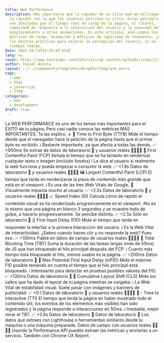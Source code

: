 ```yaml
---
title: Web Performance
description: Más importante que la rapidez de su sitio web en milisegundos, es
  la rapidez con la que los usuarios perciben su sitio. Estas percepciones se
  ven afectadas por el tiempo real de carga de la página, el ralentí, la
  capacidad de respuesta a la interacción del usuario y la suavidad del
  desplazamiento y otras animaciones. En este artículo, analizamos las diversas
  métricas de carga, animación y métricas de capacidad de respuesta, junto con
  las mejores prácticas para mejorar la percepción del usuario, si no los
  tiempos reales.
date: 2022-10-13T12:33:43.553Z
lang: es
cover: https://www.hostinger.com/tutorials/wp-content/uploads/sites/2/2019/04/website-speed-test-1.jpg
author: Yuniel Acosta
layout: ../../components/templates/BlogPostTemplate.astro
tags:
  - web
  - html
  - javascript
  - TTFB
categories:
  - web
  - development
draft: true
---
```

La WEB PERFORMANCE es uno de los temas más importantes para el ÉXITO de tu página. Pero casi nadie conoce las métricas MÁS IMPORTANTES. Te las explico. ↓ 📡 Time to First Byte (TTFB) Mide el tiempo desde que el navegador hace la petición de la página hasta que el primer byte es recibido. ℹ️ Bastante importante, ya que afecta a todas las demás. ✅ <600ms Se extrae de datos de laboratorio 🧪 y usuarios reales 👨👩👧👦 🎨 First Contentful Paint (FCP) Señala el tiempo que se ha tardado en renderizar cualquier texto o imagen (incluido fondos) ℹ️ Le dice al usuario si realmente la web funciona y pueda empezar a consumir la web. ✅ <1.8s Datos de laboratorio 🧪 y usuarios reales 👨👩👧👦 🖼 Largest Contentful Paint (LCP) El tiempo que tarda en renderizarse la pieza de contenido más grande que está en el viewport. ℹ️ Es una de las tres Web Vitals de Google. 👀 Visualmente impacta mucho al usuario. ✅ <2.5s Datos de laboratorio 🧪 y usuarios reales 👨👩👧👦 📈 Speed Index (SI) Calcula cómo de rapido el contenido visual se ha renderizado progresivamente en el viewport. ℹ️No es lo mismo que una página en blanco 3 segundos y se muestre todo de golpe, a hacerlo progresivamente. Se percibe distinto. ✅ <2.5s Sólo en laboratorio 🧪 ☝️ First Input Delay (FID) Mide el tiempo que tarda en responder la interfaz a la primera interacción del usuario. ℹ️ Es la Web Vital de interactividad. ¿Sabes cuando haces clic y no responde la web? Pues eso. ✅ <100ms Fiable en datos de campo de usuarios reales 👨👩👧👦 🛑 Total Blocking Time (TBT) Suma la duración de las tareas largas (más de 50ms) de JS que han bloqueado el hilo principal después del FCP. ℹ️ Cuanto más tiempo está bloqueado el hilo, menos usable es la página. ✅ <200ms Datos de laboratorio 🧪 👐 Max Potential First Input Delay (mFID) Mide el máximo FID posible teniendo en cuenta el tiempo que el hilo principal está bloqueado. ℹ️ Interesante para detectar en pruebas posibles valores del FID. ✅ <130ms Datos de laboratorio 🧪 🎡 Cumulative Layout Shift (CLS) Mide los saltos que ha dado el layout de tu página mientras se cargaba. ℹ️ La Web Vital de estabilidad visual. Suele pasar con imágenes y banners de publicidad. ✅ <0.1 Datos de laboratorio 🧪 y usuarios reales 👨👩👧👦 🏃♀️ Time to Interactive (TTI) El tiempo que tarda la página en haber mostrado todo el contenido útil, los eventos de los elementos más visibles han sido registrados y la página responde a interacciones en 50ms. ℹ️ Inestable, mejor mirar el TBT. ✅ <3.8s Datos de laboratorio 🧪 Datos de laboratorio 🧪 Los datos que extraes con Lighthouse o herramientas similares desde tu máquina o una máquina preparada. Datos de campo con usuarios reales 👨👩👧👦 Usando la Performance API puedes extraer las métricas y enviarlas a un servicio. También con Chrome UX Report.